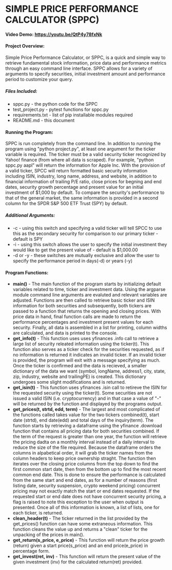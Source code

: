 # SIMPLE PRICE PERFORMANCE CALCULATOR (SPPC)
#### Video Demo: https://youtu.be/QtP4y78fxNk
#### Project Overview:
Simple Price Performance Calculator, or SPPC, is a quick and simple way to retrieve fundamental stock information, price data and performance metrics through an easy command line interface.  SPPC allows for a variety of arguments to specify securities, initial investment amount and performance period to customize your query.
##### Files Included:
- sppc.py - the python code for the SPPC
- test_project.py - pytest functions for sppc.py
- requirements.txt - list of pip installable modules required
- README.md - this document
#### Running the Program:
SPPC is run completely from the command line.  In addition to running the program using "python project.py", at least one argument for the ticker variable is required.  The ticker must be a valid security ticker recognized by Yahoo! finance (from where all data is scraped).
For example, "python sppc.py aapl" will return the information for Apple Inc.
With the provision of a valid ticker, SPCC will return formatted basic security information including ISIN, industry, long name, address, and website, in addition to financial information of trailing P/E ratio, close prices for begning and end dates, security growth percentage and present value for an initial investment of $1,000 by default.  To compare the security's performance to that of the general market, the same information is provided in a second column for the SPDR S&P 500 ETF Trust (SPY) by default.
##### Additional Arguments:
- -c - using this switch and specifying a valid ticker will tell SPCC to use this as the secondary security for comparison to our primary ticker - default is SPY
- -i - using this switch allows the user to specify the initial investment they would like to get the present value of - default is $1,000.00
- -d or -y - these switches are mutually exclusive and allow the user to specify the performance period in days(-d) or years (-y)
#### Program Functions:
- **main()** - The main function of the program starts by initializing default variables related to time, ticker and investment data.  Using the argparse module command line arguments are evaluted and relevant variables are adjusted.  Functions are then called to retrieve basic ticker and ISIN information for both securities and subsequently, both tickers are passed to a function that returns the opening and closing prices.  With price data in hand, final function calls are made to return the performance percentages and investment present values for each security.  Finally, all data is assembled in a list for printing, column widths are calculated, and data is printed to the console.
- **get_info(t)** - This function uses uses yfinances .info call to retrieve a large list of security releated information using the ticker(t).  This function also serves as a ticker check for the securities requested, as if no information is returned it indicates an invalid ticker.  If an invalid ticker is provided, the program will exit with a message specifying as much.  Once the ticker is confirmed and the data is recieved, a smaller dictionary of the data we want (symbol, longName, address1, city, state, zip, industry, website and trailingPE) is created.  This dictionary undergoes some slight modifications and is returned.
- **get_isin(t)** - This function uses yfinances .isin call to retireve the ISIN for the requested security using the ticker(t).  Some securities are not issued a valid ISIN (i.e. cryptocurrency) and in that case a value of "-" will be returned by the function and displayed by the programs output.
- **get_prices(t, strtd, edd, term)** - The largest and most complicated of the functions called takes value for the two tickers combined(t), start date (strtd), end date(edd) and total days of the inquiry(term).  The function starts by retrieving a dataframe using the yfinance .download function that contains all pricing data for both securities combined.  If the term of the request is greater than one year, the function will retrieve the pricing dadta on a monthly interval instead of a daily interval to reduce the size of the file required.  Because the dataframe orders the columns in alpabetical order, it will grab the ticker names from the column headers to keep price ownership straght.  The function then iterates over the closing price columns from the top down to find the first common start date, then from the bottom up to find the most recent common end date.  This is done to ensure the performance is calculated from the same start and end dates, as for a number of reasons (first listing date, security suspension, crypto weekend pricing) concurrent pricing may not exactly match the start or end dates requested.  If the requested start or end date does not have concurrent security pricing, a flag is raised to note this exception to the user when output is presented.  Once all of this information is known, a list of lists, one for each ticker, is returned.
- **clean_header(t)** - The ticker returned in the list provided by the get_prices() function can have some extraneous information.  This function cleans the value up and returns a "clean" ticker for the unpacking of the prices in main().
- **get_return(s_price, e_price)** - This function will return the price growth (return) given a start price(s_price) and an end price(e_price) in percentage form.
- **get_invest(ret, inv)** - This function will return the present value of the given investment (inv) for the calculated return(ret) provided.
